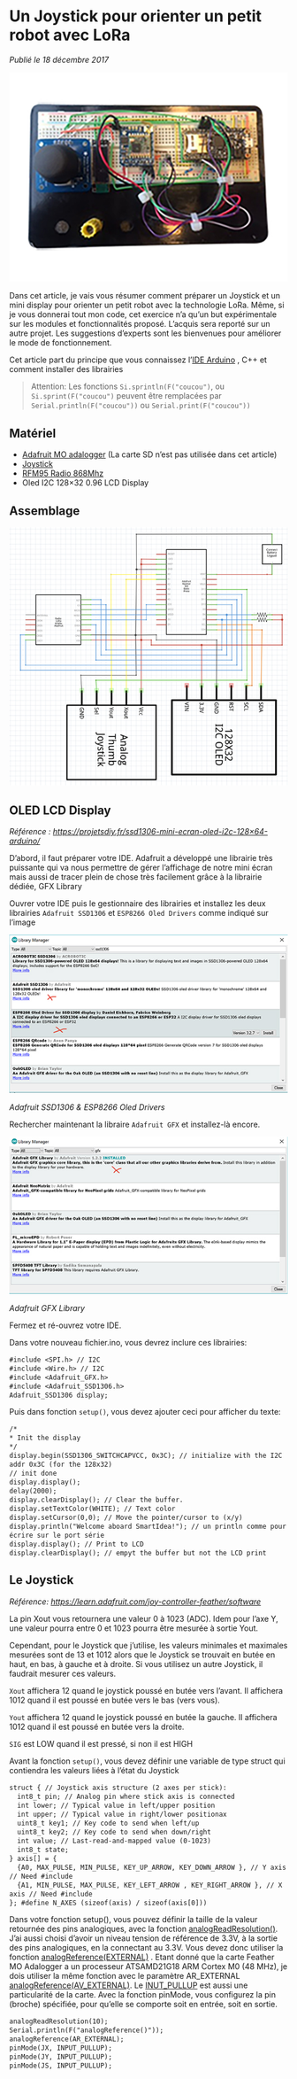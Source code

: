 # Un Joystick pour orienter un petit robot avec LoRa

*Publié le 18 décembre 2017*

![Joystick](Assets/images/joystick_sender.jpg "Joystick")

Dans cet article, je vais vous résumer comment préparer un Joystick et un mini display pour orienter un petit robot avec la technologie LoRa. Même, si je vous donnerai tout mon code, cet exercice n’a qu’un but expérimentale sur les modules et fonctionnalités proposé. L’acquis sera reporté sur un autre projet. Les suggestions d’experts sont les bienvenues pour améliorer le mode de fonctionnement.

Cet article part du principe que vous connaissez l’[IDE Arduino](https://www.arduino.cc/en/Main/Software) , C++ et comment installer des librairies


> Attention: Les fonctions `Si.sprintln(F("coucou")`, ou `Si.sprint(F("coucou")` peuvent être remplacées par `Serial.println(F("coucou"))` ou `Serial.print(F("coucou"))`


## Matériel

* [Adafruit MO adalogger](https://www.adafruit.com/product/2796) (La carte SD n’est pas utilisée dans cet article)
* [Joystick](https://www.adafruit.com/product/512)
* [RFM95 Radio 868Mhz](https://www.adafruit.com/product/3072)
* Oled I2C 128×32 0.96 LCD Display


## Assemblage

![Assemblage](Assets/images/joystick_sender_schema.jpg "Assemblage")

## OLED LCD Display

*Référence : https://projetsdiy.fr/ssd1306-mini-ecran-oled-i2c-128×64-arduino/*

D’abord, il faut préparer votre IDE. Adafruit a développé une librairie très puissante qui va nous permettre de gérer l’affichage de notre mini écran mais aussi de tracer plein de chose très facilement grâce à la librairie dédiée, GFX Library

Ouvrer votre IDE puis le gestionnaire des librairies et installez les deux librairies `Adafruit SSD1306` et `ESP8266 Oled Drivers` comme indiqué sur l’image

![Libraries OLED](Assets/images/ide-library-oled.jpg "Libraries OLED")

*Adafruit SSD1306 & ESP8266 Oled Drivers*

Rechercher maintenant la libraire `Adafruit GFX` et installez-là encore.

![Adafruit GFX](Assets/images/ide-library-gfx.jpg "Adafruit GFX")

*Adafruit GFX Library*

Fermez et ré-ouvrez votre IDE.

Dans votre nouveau fichier.ino, vous devrez inclure ces librairies:

```
#include <SPI.h> // I2C
#include <Wire.h> // I2C
#include <Adafruit_GFX.h>
#include <Adafruit_SSD1306.h>
Adafruit_SSD1306 display;
```

Puis dans fonction `setup()`, vous devez ajouter ceci pour afficher du texte:

```
/*
* Init the display
*/
display.begin(SSD1306_SWITCHCAPVCC, 0x3C); // initialize with the I2C addr 0x3C (for the 128x32)
// init done
display.display();
delay(2000);
display.clearDisplay(); // Clear the buffer.
display.setTextColor(WHITE); // Text color
display.setCursor(0,0); // Move the pointer/cursor to (x/y)
display.println("Welcome aboard SmartIdea!"); // un println comme pour écrire sur le port série
display.display(); // Print to LCD
display.clearDisplay(); // empyt the buffer but not the LCD print
```

## Le Joystick

*Référence: https://learn.adafruit.com/joy-controller-feather/software*

La pin Xout vous retournera une valeur  0 à 1023 (ADC). Idem pour l’axe Y, une valeur pourra entre 0 et 1023 pourra être mesurée à sortie Yout.

Cependant, pour le Joystick que j’utilise, les valeurs minimales et maximales mesurées sont de 13 et 1012 alors que le Joystick se trouvait en butée en haut, en bas, à gauche et à droite. Si vous utilisez un autre Joystick, il faudrait mesurer ces valeurs.

`Xout` affichera 12 quand le joystick poussé en butée vers l’avant. Il affichera 1012 quand il est poussé en butée vers le bas (vers vous).

`Yout` affichera 12 quand le joystick poussé en butée la gauche. Il affichera 1012 quand il est poussé en butée vers la droite.

`SIG` est LOW quand il est pressé, si non il est HIGH

Avant la fonction `setup()`, vous devez définir une variable de type struct qui contiendra les valeurs liées à l’état du Joystick

```
struct { // Joystick axis structure (2 axes per stick):
  int8_t pin; // Analog pin where stick axis is connected
  int lower; // Typical value in left/upper position
  int upper; // Typical value in right/lower positionax
  uint8_t key1; // Key code to send when left/up
  uint8_t key2; // Key code to send when down/right
  int value; // Last-read-and-mapped value (0-1023)
  int8_t state;
} axis[] = {
  {A0, MAX_PULSE, MIN_PULSE, KEY_UP_ARROW, KEY_DOWN_ARROW }, // Y axis // Need #include
  {A1, MIN_PULSE, MAX_PULSE, KEY_LEFT_ARROW , KEY_RIGHT_ARROW }, // X axis // Need #include
}; #define N_AXES (sizeof(axis) / sizeof(axis[0]))
```

Dans votre fonction setup(), vous pouvez définir la taille de la valeur retournée des pins analogiques, avec la fonction [analogReadResolution()](https://www.arduino.cc/en/Reference.AnalogReadResolution). J’ai aussi choisi d’avoir un niveau tension de référence de 3.3V, à la sortie des pins analogiques, en la connectant au 3.3V. Vous devez donc utiliser la fonction [analogReference(EXTERNAL)](https://www.arduino.cc/reference/en/language/functions/analog-io/analogreference/) . Etant donné que la carte Feather MO Adalogger a un processeur ATSAMD21G18 ARM Cortex M0 (48 MHz), je dois utiliser la même fonction avec le paramètre AR_EXTERNAL [analogReference(AV_EXTERNAL)](https://learn.adafruit.com/adafruit-feather-m0-adalogger/adapting-sketches-to-m0#analog-references). Le [INUT_PULLUP](https://learn.adafruit.com/adafruit-feather-m0-adalogger/adapting-sketches-to-m0#pin-outputs-and-pullups) est aussi une particularité de la carte. Avec la fonction pinMode, vous configurez la pin (broche) spécifiée, pour qu’elle se comporte soit en entrée, soit en sortie.

```
analogReadResolution(10);
Serial.println(F("analogReference()"));
analogReference(AR_EXTERNAL);
pinMode(JX, INPUT_PULLUP);
pinMode(JY, INPUT_PULLUP);
pinMode(JS, INPUT_PULLUP);
```


